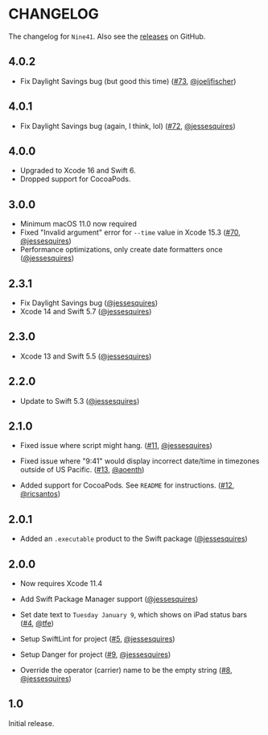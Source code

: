 # CHANGELOG

The changelog for `Nine41`. Also see the [releases](https://github.com/jessesquires/Nine41/releases) on GitHub.

4.0.2
-----

- Fix Daylight Savings bug (but good this time) ([#73](https://github.com/jessesquires/Nine41/issues/73), [@joeljfischer](https://github.com/joeljfischer))

4.0.1
-----

- Fix Daylight Savings bug (again, I think, lol) ([#72](https://github.com/jessesquires/Nine41/issues/72), [@jessesquires](https://github.com/jessesquires))

4.0.0
-----

- Upgraded to Xcode 16 and Swift 6.
- Dropped support for CocoaPods.

3.0.0
-----

- Minimum macOS 11.0 now required
- Fixed "Invalid argument" error for `--time` value in Xcode 15.3 ([#70](https://github.com/jessesquires/Nine41/issues/70), [@jessesquires](https://github.com/jessesquires))
- Performance optimizations, only create date formatters once ([@jessesquires](https://github.com/jessesquires))

2.3.1
-----

- Fix Daylight Savings bug ([@jessesquires](https://github.com/jessesquires))
- Xcode 14 and Swift 5.7 ([@jessesquires](https://github.com/jessesquires))

2.3.0
-----

- Xcode 13 and Swift 5.5 ([@jessesquires](https://github.com/jessesquires))

2.2.0
-----

- Update to Swift 5.3 ([@jessesquires](https://github.com/jessesquires))

2.1.0
-----

- Fixed issue where script might hang. ([#11](https://github.com/jessesquires/Nine41/issues/11), [@jessesquires](https://github.com/jessesquires))

- Fixed issue where "9:41" would display incorrect date/time in timezones outside of US Pacific. ([#13](https://github.com/jessesquires/Nine41/issues/13), [@aoenth](https://github.com/aoenth))

- Added support for CocoaPods. See `README` for instructions. ([#12](https://github.com/jessesquires/Nine41/issues/12), [@ricsantos](https://github.com/ricsantos))

2.0.1
-----

- Added an `.executable` product to the Swift package ([@jessesquires](https://github.com/jessesquires))

2.0.0
-----

- Now requires Xcode 11.4

- Add Swift Package Manager support ([@jessesquires](https://github.com/jessesquires))

- Set date text to `Tuesday January 9`, which shows on iPad status bars ([#4](https://github.com/jessesquires/Nine41/pull/4), [@tfe](https://github.com/tfe))

- Setup SwiftLint for project ([#5](https://github.com/jessesquires/Nine41/issues/5), [@jessesquires](https://github.com/jessesquires))

- Setup Danger for project ([#9](https://github.com/jessesquires/Nine41/issues/9), [@jessesquires](https://github.com/jessesquires))

- Override the operator (carrier) name to be the empty string ([#8](https://github.com/jessesquires/Nine41/issues/8), [@jessesquires](https://github.com/jessesquires))

1.0
---

Initial release.
